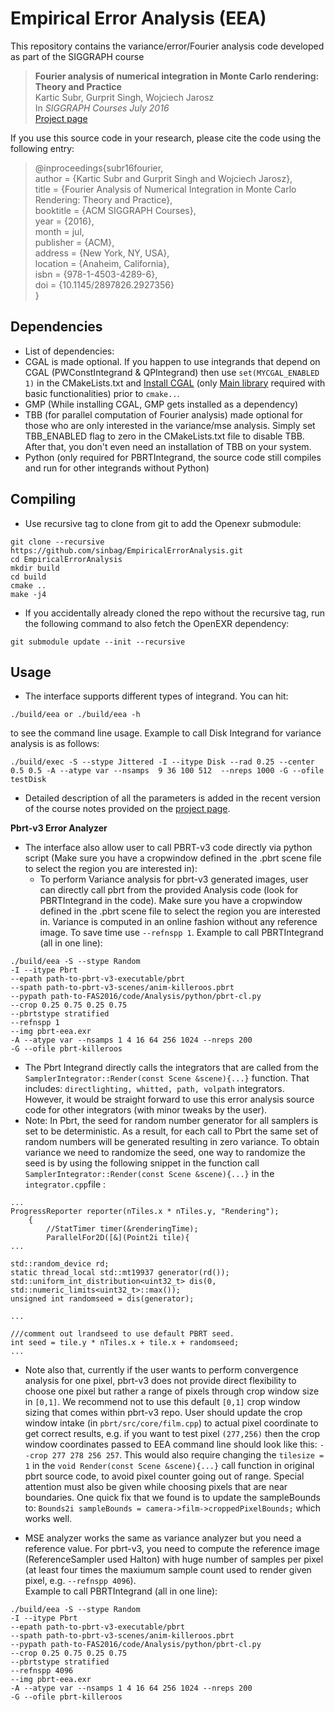 # Empirical Error Analysis (EEA)

This repository contains the variance/error/Fourier analysis code developed as part of the SIGGRAPH course

> **Fourier analysis of numerical integration in Monte Carlo rendering: Theory and Practice**<br/>
> Kartic Subr, Gurprit Singh, Wojciech Jarosz<br/>
> In *SIGGRAPH Courses July 2016*<br/>
> [Project page](https://www.cs.dartmouth.edu/~wjarosz/publications/subr16fourier.html)

If you use this source code in your research, please cite the code using the following entry:

> @inproceedings{subr16fourier,<br/>
>    author = {Kartic Subr and Gurprit Singh and Wojciech Jarosz},<br/>
>    title = {Fourier Analysis of Numerical Integration in Monte Carlo Rendering: Theory and Practice},<br/>
>    booktitle = {ACM SIGGRAPH Courses},<br/>
>    year = {2016},<br/>
>    month = jul,<br/>
>    publisher = {ACM},<br/>
>    address = {New York, NY, USA},<br/>
>    location = {Anaheim, California},<br/>
>    isbn = {978-1-4503-4289-6},<br/>
>    doi = {10.1145/2897826.2927356}<br/>
>}

## Dependencies
* List of dependencies:
 * CGAL is made optional. If you happen to use integrands that depend on CGAL (PWConstIntegrand & QPIntegrand) then use `set(MYCGAL_ENABLED 1)` in the CMakeLists.txt and [Install CGAL](http://www.cgal.org/download.html) (only [Main library](http://doc.cgal.org/latest/Manual/installation.html#seclibraries) required with basic functionalities) prior to `cmake..`. 
 * GMP (While installing CGAL, GMP gets installed as a dependency)
 * TBB (for parallel computation of Fourier analysis) made optional for those who are only interested in the variance/mse analysis. Simply set TBB_ENABLED flag to zero in the CMakeLists.txt file to disable TBB. After that, you don't even need an installation of TBB on your system. 
 * Python (only required for PBRTIntegrand, the source code still compiles and run for other integrands without Python)
 
## Compiling
* Use recursive tag to clone from git to add the Openexr submodule:
```
git clone --recursive https://github.com/sinbag/EmpiricalErrorAnalysis.git
cd EmpiricalErrorAnalysis
mkdir build
cd build
cmake ..
make -j4
```
* If you accidentally already cloned the repo without the recursive tag, run the following command to also fetch the OpenEXR dependency:
```
git submodule update --init --recursive
```

## Usage
* The interface supports different types of integrand. You can hit:
```
./build/eea or ./build/eea -h
```
to see the command line usage. Example to call Disk Integrand for variance analysis is as follows:
```
./build/exec -S --stype Jittered -I --itype Disk --rad 0.25 --center 0.5 0.5 -A --atype var --nsamps  9 36 100 512  --nreps 1000 -G --ofile testDisk
```
* Detailed description of all the parameters is added in the recent version of the course notes provided on the [project page](https://www.cs.dartmouth.edu/~wjarosz/publications/subr16fourier.html). 

**Pbrt-v3 Error Analyzer**

* The interface also allow user to call PBRT-v3 code directly via python script (Make sure you have a cropwindow defined in the .pbrt scene file to select the region you are interested in):
  * To perform Variance analysis for pbrt-v3 generated images, user can directly call pbrt from the provided Analysis code (look for PBRTIntegrand in the code). Make sure you have a cropwindow defined in the .pbrt scene file to select the region you are interested in. Variance is computed in an online fashion without any reference image. To save time use `--refnspp 1`.
 Example to call PBRTIntegrand (all in one line):
```
./build/eea -S --stype Random 
-I --itype Pbrt 
--epath path-to-pbrt-v3-executable/pbrt 
--spath path-to-pbrt-v3-scenes/anim-killeroos.pbrt 
--pypath path-to-FAS2016/code/Analysis/python/pbrt-cl.py 
--crop 0.25 0.75 0.25 0.75 
--pbrtstype stratified
--refnspp 1
--img pbrt-eea.exr 
-A --atype var --nsamps 1 4 16 64 256 1024 --nreps 200 
-G --ofile pbrt-killeroos
```
 * The Pbrt Integrand directly calls the integrators that are called from the `SamplerIntegrator::Render(const Scene &scene){...}` function. That includes: `directlighting, whitted, path, volpath` integrators. However, it would be straight forward to use this error analysis source code for other integrators (with minor tweaks by the user).
  * Note: In Pbrt, the seed for random number generator for all samplers is set to be deterministic. As a result, for each call to Pbrt the same set of random numbers will be generated resulting in zero variance. To obtain variance we need to randomize the seed, one way to randomize the seed is by using the following snippet in the function call `SamplerIntegrator::Render(const Scene &scene){...}` in the `integrator.cpp`file :
 
```
...
ProgressReporter reporter(nTiles.x * nTiles.y, "Rendering");
    {
        //StatTimer timer(&renderingTime);
        ParallelFor2D([&](Point2i tile){
...

std::random_device rd;
static thread_local std::mt19937 generator(rd());
std::uniform_int_distribution<uint32_t> dis(0, std::numeric_limits<uint32_t>::max());
unsigned int randomseed = dis(generator);

...

///comment out lrandseed to use default PBRT seed.
int seed = tile.y * nTiles.x + tile.x + randomseed;
...
 ```
* Note also that, currently if the user wants to perform convergence analysis for one pixel, pbrt-v3 does not provide direct flexibility to choose one pixel but rather a range of pixels through crop window size in `[0,1]`. We recommend not to use this default `[0,1]` crop window sizing that comes within pbrt-v3 repo. User should update the crop window intake (in `pbrt/src/core/film.cpp`) to actual pixel coordinate to get correct results, e.g. if you want to test pixel `(277,256)` then the crop window coordinates passed to EEA command line should look like this: `--crop 277 278 256 257`. This would also require changing the `tilesize = 1` in the `void Render(const Scene &scene){...}` call function in original pbrt source code, to avoid pixel counter going out of range. Special attention must also be given while choosing pixels that are near boundaries. One quick fix that we found is to update the sampleBounds to: `Bounds2i sampleBounds = camera->film->croppedPixelBounds;` which works well.

* MSE analyzer works the same as variance analyzer but you need a reference value. For pbrt-v3, you need to compute the reference image (ReferenceSampler used Halton) with huge number of samples per pixel (at least four times the maxiumum sample count used to render given pixel, e.g. `--refnspp 4096`).  
Example to call PBRTIntegrand (all in one line):
```
./build/eea -S --stype Random 
-I --itype Pbrt 
--epath path-to-pbrt-v3-executable/pbrt 
--spath path-to-pbrt-v3-scenes/anim-killeroos.pbrt 
--pypath path-to-FAS2016/code/Analysis/python/pbrt-cl.py 
--crop 0.25 0.75 0.25 0.75 
--pbrtstype stratified
--refnspp 4096
--img pbrt-eea.exr 
-A --atype var --nsamps 1 4 16 64 256 1024 --nreps 200 
-G --ofile pbrt-killeroos
```
